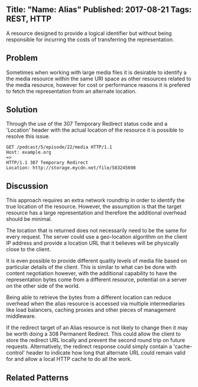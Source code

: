Title: "Name: Alias"
Published: 2017-08-21
Tags: REST, HTTP
---

A resource designed to provide a logical identifier but without being responsible for incurring the costs of transferring the representation.

## Problem
Sometimes when working with large media files it is desirable to identify a the media resource within the same URI space as other resources related to the media resource, however for cost or performance reasons it is prefered to fetch the representation from an alternate location. 

## Solution
Through the use of the 307 Temporary Redirect status code and a 'Location' header with the actual location of the resource it is possible to resolve this issue.

    GET /podcast/5/episode/22/media HTTP/1.1
    Host: example.org
    =>
    HTTP/1.1 307 Temporary Redirect
    Location: http://storage.mycdn.net/file/583245698

## Discussion
This approach requires an extra network roundtrip in order to identify the true location of the resource.  However, the assumption is that the target resource has a large representation and therefore the additional overhead should be minimal.  

The location that is returned does not necessarily need to be the same for every request.  The server could use a geo-location algorithm on the client IP address and provide a location URL that it believes will be physically close to the client. 

It is even possible to provide different quality levels of media file based on particular details of the client. This is similar to what can be done with content negotiation however, with the additional capability to have the representation bytes come from a different resource, potential on a server on the other side of the world.

Being able to retrieve the bytes from a different location can reduce overhead when the alias resource is accessed via multiple intermediaries like load balancers, caching proxies and other pieces of management middleware.

If the redirect target of an Alias resource is not likely to change then it may be worth doing a 308 Permanent Redirect.  This could allow the client to store the redirect URL locally and prevent the second round trip on future requests.  Alternatively, the redirect response could simply contain a 'cache-control' header to indicate how long that alternate URL could remain valid for and allow a local HTTP cache to do all the work.

## Related Patterns
